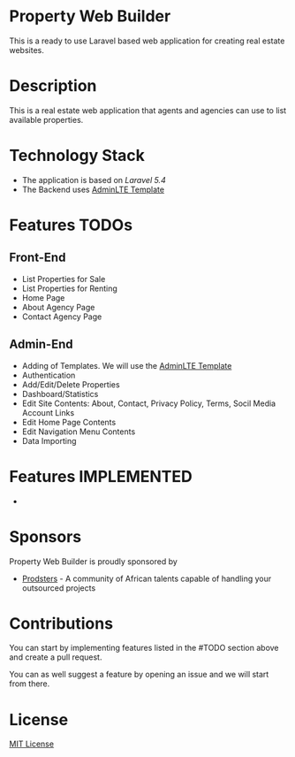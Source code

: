 Property Web Builder
====================

This is a ready to use Laravel based web application for creating real estate websites.

Description
============

This is a real estate web application that agents and agencies can use to list available properties.

Technology Stack
================

- The application is based on *Laravel 5.4* 
- The Backend uses [AdminLTE Template](https://github.com/almasaeed2010/AdminLTE)

Features TODOs
==============

Front-End
---------
- List Properties for Sale
- List Properties for Renting
- Home Page
- About Agency Page
- Contact Agency Page

Admin-End
---------
- Adding of Templates. We will use the [AdminLTE Template](https://github.com/almasaeed2010/AdminLTE)
- Authentication
- Add/Edit/Delete Properties 
- Dashboard/Statistics
- Edit Site Contents: About, Contact, Privacy Policy, Terms, Socil Media Account Links
- Edit Home Page Contents
- Edit Navigation Menu Contents
- Data Importing


Features IMPLEMENTED
====================

-  


Sponsors
========

Property Web Builder is proudly sponsored by

- [Prodsters](https://prodsters.com) - A community of African talents capable of handling your outsourced projects

Contributions
=============

You can start by implementing features listed in the #TODO section above and create a pull request. 

You can as well suggest a feature by opening an issue and we will start from there.


License
=======

[MIT License](https://opensource.org/licenses/MIT)  



